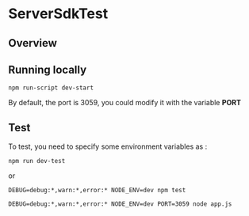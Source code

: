 # ServerSdkTest

## Overview


## Running locally

```
npm run-script dev-start
```

By default, the port is 3059, you could modify it with the variable **PORT**

## Test

To test, you need to specify some environment variables as :

```
npm run dev-test
```

or

```
DEBUG=debug:*,warn:*,error:* NODE_ENV=dev npm test
```

```
DEBUG=debug:*,warn:*,error:* NODE_ENV=dev PORT=3059 node app.js
```
